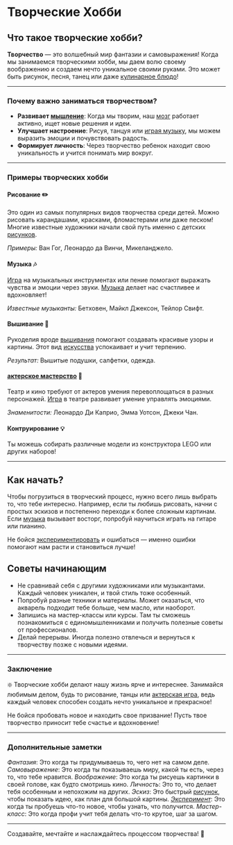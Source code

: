# **Творческие Хобби**

## Что такое творческие хобби?

**Творчество** — это волшебный мир фантазии и самовыражения! Когда мы занимаемся творческими хобби, мы даем волю своему воображению и создаем нечто уникальное своими руками. Это может быть рисунок, песня, танец или даже [кулинарное блюдо](кулинария.md)!

---

### Почему важно заниматься творчеством?

- **Развивает [мышление](интеллектуальные.md)**: Когда мы творим, наш [мозг](интеллектуальные.md) работает активно, ищет новые решения и идеи.
- **Улучшает настроение**: Рисуя, танцуя или [играя музыку](музыка.md), мы можем выразить эмоции и почувствовать радость.
- **Формирует личность**: Через творчество ребенок находит свою уникальность и учится понимать мир вокруг.

---

### Примеры творческих хобби

#### **Рисование ✏️**

Это один из самых популярных видов творчества среди детей. Можно рисовать карандашами, красками, фломастерами или даже песком! Многие известные художники начали свой путь именно с детских [рисунков](рисование.md).

*Примеры:* Ван Гог, Леонардо да Винчи, Микеланджело.

#### **Музыка 🎶**

[Игра](настольные_игры.md) на музыкальных инструментах или пение помогают выражать чувства и эмоции через звуки. [Музыка](музыка.md) делает нас счастливее и вдохновляет!

*Известные музыканты:* Бетховен, Майкл Джексон, Тейлор Свифт.

#### **Вышивание 🧵**

Рукоделия вроде [вышивания](вышивание.md) помогают создавать красивые узоры и картины. Этот вид [искусства](хобби.md) успокаивает и учит терпению.

*Результат:* Вышитые подушки, салфетки, одежда.

#### **[актерское мастерство](актерское_мастерство.md) 👀**

Театр и кино требуют от актеров умения перевоплощаться в разных персонажей. [Игра](настольные_игры.md) в театре развивает умение управлять эмоциями.

*Знаменитости:* Леонардо Ди Каприо, Эмма Уотсон, Джеки Чан.

#### **Контруирование 💡**

Ты можешь собирать различные модели из конструктора LEGO или других наборов!

---

## Как начать?

Чтобы погрузиться в творческий процесс, нужно всего лишь выбрать то, что тебе интересно. Например, если ты любишь рисовать, начни с простых эскизов и постепенно переходи к более сложным картинам. Если [музыка](музыка.md) вызывает восторг, попробуй научиться играть на гитаре или пианино.

Не бойся [экспериментировать](научные_эксперименты.md) и ошибаться — именно ошибки помогают нам расти и становиться лучше!

## Советы начинающим

- Не сравнивай себя с другими художниками или музыкантами. Каждый человек уникален, и твой стиль тоже особенный.
- Попробуй разные техники и материалы. Может оказаться, что акварель подходит тебе больше, чем масло, или наоборот.
- Запишись на мастер-классы или курсы. Там ты сможешь познакомиться с единомышленниками и получить полезные советы от профессионалов.
- Делай перерывы. Иногда полезно отвлечься и вернуться к творчеству позже с новыми идеями.

---

### Заключение

❇️ Творческие хобби делают нашу жизнь ярче и интереснее. Занимайся любимым делом, будь то рисование, танцы или [актерская игра](актерское_мастерство.md), ведь каждый человек способен создать нечто уникальное и прекрасное!

Не бойся пробовать новое и находить свое призвание! Пусть твое творчество приносит тебе счастье и вдохновение!

---

### Дополнительные заметки

*Фантазия*: Это когда ты придумываешь то, чего нет на самом деле.
*Самовыражение*: Это когда ты показываешь миру, какой ты есть, через то, что тебе нравится.
*Воображение*: Это когда ты рисуешь картинки в своей голове, как будто смотришь кино.
*Личность*: Это то, что делает тебя особенным и непохожим на других.
*Эскиз*: Это быстрый [рисунок](рисование.md), чтобы показать идею, как план для большой картины.
*[Эксперимент](интеллектуальные.md)*: Это когда ты пробуешь что-то новое, чтобы узнать, что получится.
*Мастер-класс*: Это когда профи учит тебя делать что-то крутое, шаг за шагом.

---

Создавайте, мечтайте и наслаждайтесь процессом творчества! 💫
